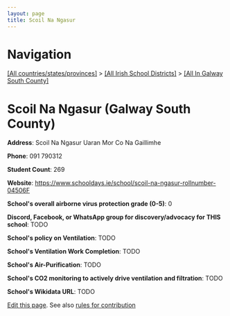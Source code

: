 ```yaml
---
layout: page
title: Scoil Na Ngasur
---
```

# Navigation

[[All countries/states/provinces]](../../..) > [[All Irish School Districts]](../..) > [[All In Galway South County]](..)

# Scoil Na Ngasur (Galway South County)

**Address**: Scoil Na Ngasur Uaran Mor Co Na Gaillimhe

**Phone**: 091 790312

**Student Count**: 269

**Website**: <https://www.schooldays.ie/school/scoil-na-ngasur-rollnumber-04506F>

**School's overall airborne virus protection grade (0-5)**: 0

**Discord, Facebook, or WhatsApp group for discovery/advocacy for THIS school**: TODO

**School's policy on Ventilation**: TODO

**School's Ventilation Work Completion**: TODO

**School's Air-Purification**: TODO

**School's CO2 monitoring to actively drive ventilation and filtration**: TODO

**School's Wikidata URL**: TODO


[Edit this page](https://github.com/ventilate-schools/Ireland/edit/main/./Galway_South_County/Scoil_Na_Ngasur.md). See also [rules for contribution](../../../contribution-rules/)